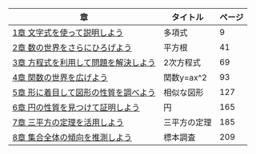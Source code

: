 |章|タイトル|ページ|
|---|---|---|
|	[1章	文字式を使って説明しよう]()	|	多項式		|	9	|
|	[2章	数の世界をさらにひろげよう]()	|	平方根		|	41	|
|	[3章	方程式を利用して問題を解決しよう]()|	2次方程式		|	69	|
|	[4章	関数の世界を広げよう]()	|	関数y=ax^2		|	93	|
|	[5章	形に着目して図形の性質を調べよう](/materials/3rd/chap-3-5/chap3-5.md)	|	相似な図形		|	127	|
|	[6章	円の性質を見つけて証明しよう]()	|	円	|	165	|
|	[7章	三平方の定理を活用しよう]()	|	三平方の定理	|	185	|
|	[8章	集合全体の傾向を推測しよう]()	|	標本調査	|	209	|
